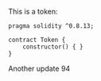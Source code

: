 This is a token: 

```
pragma solidity ^0.8.13;

contract Token {
    constructor() { }
}

```

Another update 94